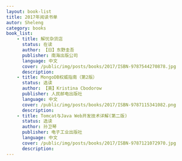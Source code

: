 ```yaml
---
layout: book-list
title: 2017年阅读书单
autor: Sheleng
category: books
book_list:
    - title: 解忧杂货店
      status: 在读
      author: 【日】东野圭吾
      publisher: 南海出版公司
      language: 中文
      cover: /public/img/posts/books/2017/ISBN-9787544270878.jpg
      description:   
    - title: MongoDB权威指南（第2版）
      status: 选读
      author: 【美】Kristina Cbodorow
      publisher: 人民邮电出版社
      language: 中文
      cover: /public/img/posts/books/2017/ISBN-9787115341082.png
      description: 
    - title: Tomcat与Java Web开发技术详解(第二版)
      status: 选读
      author: 孙卫琴
      publisher: 电子工业出版社
      language: 中文
      cover: /public/img/posts/books/2017/ISBN-9787121072970.jpg
      description: 
---
```

